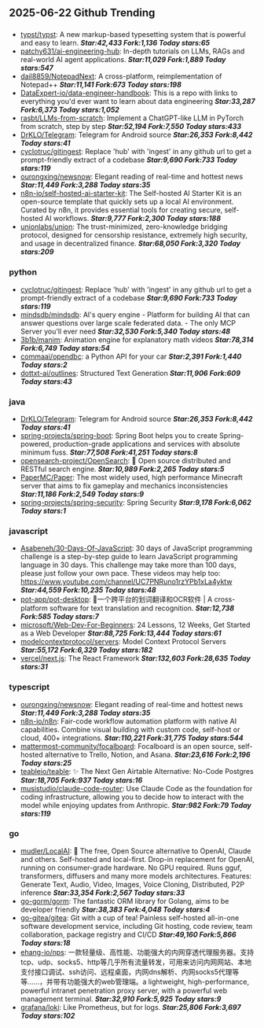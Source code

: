 ## 2025-06-22 Github Trending

### 
* [typst/typst](https://github.com/typst/typst): A new markup-based typesetting system that is powerful and easy to learn. ***Star:42,433 Fork:1,136 Today stars:65***
* [patchy631/ai-engineering-hub](https://github.com/patchy631/ai-engineering-hub): In-depth tutorials on LLMs, RAGs and real-world AI agent applications. ***Star:11,029 Fork:1,889 Today stars:547***
* [dail8859/NotepadNext](https://github.com/dail8859/NotepadNext): A cross-platform, reimplementation of Notepad++ ***Star:11,141 Fork:673 Today stars:198***
* [DataExpert-io/data-engineer-handbook](https://github.com/DataExpert-io/data-engineer-handbook): This is a repo with links to everything you'd ever want to learn about data engineering ***Star:33,287 Fork:6,373 Today stars:1,052***
* [rasbt/LLMs-from-scratch](https://github.com/rasbt/LLMs-from-scratch): Implement a ChatGPT-like LLM in PyTorch from scratch, step by step ***Star:52,194 Fork:7,550 Today stars:433***
* [DrKLO/Telegram](https://github.com/DrKLO/Telegram): Telegram for Android source ***Star:26,353 Fork:8,442 Today stars:41***
* [cyclotruc/gitingest](https://github.com/cyclotruc/gitingest): Replace 'hub' with 'ingest' in any github url to get a prompt-friendly extract of a codebase ***Star:9,690 Fork:733 Today stars:119***
* [ourongxing/newsnow](https://github.com/ourongxing/newsnow): Elegant reading of real-time and hottest news ***Star:11,449 Fork:3,288 Today stars:35***
* [n8n-io/self-hosted-ai-starter-kit](https://github.com/n8n-io/self-hosted-ai-starter-kit): The Self-hosted AI Starter Kit is an open-source template that quickly sets up a local AI environment. Curated by n8n, it provides essential tools for creating secure, self-hosted AI workflows. ***Star:9,777 Fork:2,300 Today stars:188***
* [unionlabs/union](https://github.com/unionlabs/union): The trust-minimized, zero-knowledge bridging protocol, designed for censorship resistance, extremely high security, and usage in decentralized finance. ***Star:68,050 Fork:3,320 Today stars:209***

### python
* [cyclotruc/gitingest](https://github.com/cyclotruc/gitingest): Replace 'hub' with 'ingest' in any github url to get a prompt-friendly extract of a codebase ***Star:9,690 Fork:733 Today stars:119***
* [mindsdb/mindsdb](https://github.com/mindsdb/mindsdb): AI's query engine - Platform for building AI that can answer questions over large scale federated data. - The only MCP Server you'll ever need ***Star:32,530 Fork:5,340 Today stars:48***
* [3b1b/manim](https://github.com/3b1b/manim): Animation engine for explanatory math videos ***Star:78,314 Fork:6,749 Today stars:54***
* [commaai/opendbc](https://github.com/commaai/opendbc): a Python API for your car ***Star:2,391 Fork:1,440 Today stars:2***
* [dottxt-ai/outlines](https://github.com/dottxt-ai/outlines): Structured Text Generation ***Star:11,906 Fork:609 Today stars:43***

### java
* [DrKLO/Telegram](https://github.com/DrKLO/Telegram): Telegram for Android source ***Star:26,353 Fork:8,442 Today stars:41***
* [spring-projects/spring-boot](https://github.com/spring-projects/spring-boot): Spring Boot helps you to create Spring-powered, production-grade applications and services with absolute minimum fuss. ***Star:77,508 Fork:41,251 Today stars:8***
* [opensearch-project/OpenSearch](https://github.com/opensearch-project/OpenSearch): 🔎 Open source distributed and RESTful search engine. ***Star:10,989 Fork:2,265 Today stars:5***
* [PaperMC/Paper](https://github.com/PaperMC/Paper): The most widely used, high performance Minecraft server that aims to fix gameplay and mechanics inconsistencies ***Star:11,186 Fork:2,549 Today stars:9***
* [spring-projects/spring-security](https://github.com/spring-projects/spring-security): Spring Security ***Star:9,178 Fork:6,062 Today stars:1***

### javascript
* [Asabeneh/30-Days-Of-JavaScript](https://github.com/Asabeneh/30-Days-Of-JavaScript): 30 days of JavaScript programming challenge is a step-by-step guide to learn JavaScript programming language in 30 days. This challenge may take more than 100 days, please just follow your own pace. These videos may help too: https://www.youtube.com/channel/UC7PNRuno1rzYPb1xLa4yktw ***Star:44,559 Fork:10,235 Today stars:48***
* [pot-app/pot-desktop](https://github.com/pot-app/pot-desktop): 🌈一个跨平台的划词翻译和OCR软件 | A cross-platform software for text translation and recognition. ***Star:12,738 Fork:585 Today stars:7***
* [microsoft/Web-Dev-For-Beginners](https://github.com/microsoft/Web-Dev-For-Beginners): 24 Lessons, 12 Weeks, Get Started as a Web Developer ***Star:88,725 Fork:13,444 Today stars:61***
* [modelcontextprotocol/servers](https://github.com/modelcontextprotocol/servers): Model Context Protocol Servers ***Star:55,172 Fork:6,329 Today stars:182***
* [vercel/next.js](https://github.com/vercel/next.js): The React Framework ***Star:132,603 Fork:28,635 Today stars:31***

### typescript
* [ourongxing/newsnow](https://github.com/ourongxing/newsnow): Elegant reading of real-time and hottest news ***Star:11,449 Fork:3,288 Today stars:35***
* [n8n-io/n8n](https://github.com/n8n-io/n8n): Fair-code workflow automation platform with native AI capabilities. Combine visual building with custom code, self-host or cloud, 400+ integrations. ***Star:110,221 Fork:31,775 Today stars:544***
* [mattermost-community/focalboard](https://github.com/mattermost-community/focalboard): Focalboard is an open source, self-hosted alternative to Trello, Notion, and Asana. ***Star:23,616 Fork:2,196 Today stars:25***
* [teableio/teable](https://github.com/teableio/teable): ✨ The Next Gen Airtable Alternative: No-Code Postgres ***Star:18,705 Fork:937 Today stars:16***
* [musistudio/claude-code-router](https://github.com/musistudio/claude-code-router): Use Claude Code as the foundation for coding infrastructure, allowing you to decide how to interact with the model while enjoying updates from Anthropic. ***Star:982 Fork:79 Today stars:119***

### go
* [mudler/LocalAI](https://github.com/mudler/LocalAI): 🤖 The free, Open Source alternative to OpenAI, Claude and others. Self-hosted and local-first. Drop-in replacement for OpenAI, running on consumer-grade hardware. No GPU required. Runs gguf, transformers, diffusers and many more models architectures. Features: Generate Text, Audio, Video, Images, Voice Cloning, Distributed, P2P inference ***Star:33,354 Fork:2,567 Today stars:33***
* [go-gorm/gorm](https://github.com/go-gorm/gorm): The fantastic ORM library for Golang, aims to be developer friendly ***Star:38,383 Fork:4,048 Today stars:4***
* [go-gitea/gitea](https://github.com/go-gitea/gitea): Git with a cup of tea! Painless self-hosted all-in-one software development service, including Git hosting, code review, team collaboration, package registry and CI/CD ***Star:49,160 Fork:5,866 Today stars:18***
* [ehang-io/nps](https://github.com/ehang-io/nps): 一款轻量级、高性能、功能强大的内网穿透代理服务器。支持tcp、udp、socks5、http等几乎所有流量转发，可用来访问内网网站、本地支付接口调试、ssh访问、远程桌面，内网dns解析、内网socks5代理等等……，并带有功能强大的web管理端。a lightweight, high-performance, powerful intranet penetration proxy server, with a powerful web management terminal. ***Star:32,910 Fork:5,925 Today stars:9***
* [grafana/loki](https://github.com/grafana/loki): Like Prometheus, but for logs. ***Star:25,806 Fork:3,697 Today stars:102***
